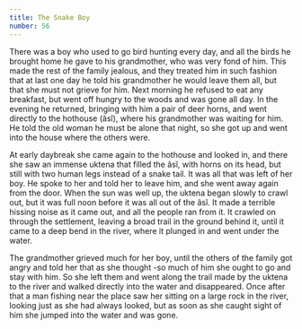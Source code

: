 ```yaml
---
title: The Snake Boy
number: 56
---
```

There was a boy who used to go bird hunting every day, and all the birds he brought home he gave to his grandmother, who was very fond of him. This made the rest of the family jealous, and they treated him in such fashion that at last one day he told his grandmother he would leave them all, but that she must not grieve for him. Next morning he refused to eat any breakfast, but went off hungry to the woods and was gone all day. In the evening he returned, bringing with him a pair of deer horns, and went directly to the hothouse (âsĭ), where his grandmother was waiting for him. He told the old woman he must be alone that night, so she got up and went into the house where the others were.

At early daybreak she came again to the hothouse and looked in, and there she saw an immense uktena that filled the âsĭ, with horns on its head, but still with two human legs instead of a snake tail. It was all that was left of her boy. He spoke to her and told her to leave him, and she went away again from the door. When the sun was well up, the uktena began slowly to crawl out, but it was full noon before it was all out of the âsĭ. It made a terrible hissing noise as it came out, and all the people ran from it. It crawled on through the settlement, leaving a broad trail in the ground behind it, until it came to a deep bend in the river, where it plunged in and went under the water.

The grandmother grieved much for her boy, until the others of the family got angry and told her that as she thought -so much of him she ought to go and stay with him. So she left them and went along the trail made by the uktena to the river and walked directly into the water and disappeared. Once after that a man fishing near the place saw her sitting on a large rock in the river, looking just as she had always looked, but as soon as she caught sight of him she jumped into the water and was gone.
